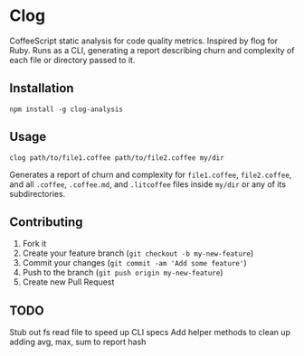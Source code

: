 # Clog

CoffeeScript static analysis for code quality metrics. Inspired by flog for Ruby. Runs as a CLI, generating a report describing churn and complexity of each file or directory passed to it.

## Installation

`npm install -g clog-analysis`

## Usage

`clog path/to/file1.coffee path/to/file2.coffee my/dir`

Generates a report of churn and complexity for `file1.coffee`, `file2.coffee`, and all `.coffee`, `.coffee.md`, and `.litcoffee` files inside `my/dir` or any of its subdirectories.

## Contributing

1. Fork it
1. Create your feature branch (`git checkout -b my-new-feature`)
1. Commit your changes (`git commit -am 'Add some feature'`)
1. Push to the branch (`git push origin my-new-feature`)
1. Create new Pull Request

## TODO

Stub out fs read file to speed up CLI specs
Add helper methods to clean up adding avg, max, sum to report hash

